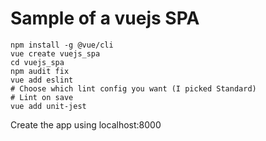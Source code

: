 # Sample of a vuejs SPA 

```
npm install -g @vue/cli
vue create vuejs_spa
cd vuejs_spa
npm audit fix
vue add eslint
# Choose which lint config you want (I picked Standard)
# Lint on save
vue add unit-jest
```

Create the app using localhost:8000

